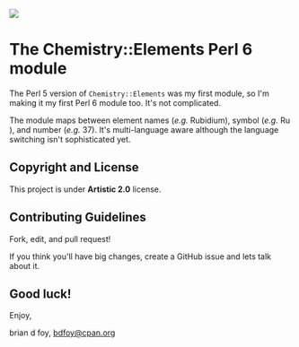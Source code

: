 [![](https://travis-ci.org/briandfoy/perl6-chemistry-elements.svg?branch=master)](https://travis-ci.org/briandfoy/perl6-chemistry-elements)

# The Chemistry::Elements Perl 6 module

The Perl 5 version of `Chemistry::Elements` was my first module, so
I'm making it my first Perl 6 module too. It's not complicated.

The module maps between element names (_e.g._ Rubidium), symbol
(_e.g._ Ru ), and number (_e.g._ 37). It's multi-language aware
although the language switching isn't sophisticated yet.

## Copyright and License

This project is under **Artistic 2.0** license.

## Contributing Guidelines

Fork, edit, and pull request!

If you think you'll have big changes, create a GitHub issue and lets talk
about it.

## Good luck!

Enjoy,

brian d foy, bdfoy@cpan.org
